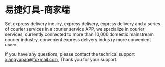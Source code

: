 # 易捷灯具-商家端

Set express delivery inquiry, express delivery, express delivery and a series of courier services in a courier service APP, we specialize in courier services, currently connected to more than 10,000 domestic mainstream courier industry, convenient express delivery industry more convenient users.

If you have any questions, please contact the technical support xiangyupao@foxmail.com, Thank you for your support.
